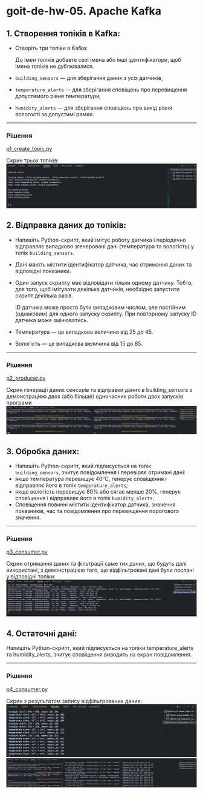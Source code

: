 # goit-de-hw-05. Apache Kafka

## 1. Створення топіків в Kafka:

- Створіть три топіки в Kafka:

  До імен топіків добавте свої імена або інші ідентифікатори, щоб імена топіків не дублювалися.

- `building_sensors` — для зберігання даних з усіх датчиків,
- `temperature_alerts` — для зберігання сповіщень про перевищення допустимого рівня температури,
- `humidity_alerts` — для зберігання сповіщень про вихід рівня вологості за допустимі рамки.

---

### Рішення

[p1_create_topic.py](p1_create_topic.py)

Скрин трьох топіків:
![p1](md.media/p1.png)

## 2. Відправка даних до топіків:

- Напишіть Python-скрипт, який імітує роботу датчика і періодично відправляє випадково згенеровані дані (температура та вологість) у топік `building_sensors`.
- Дані мають містити ідентифікатор датчика, час отримання даних та відповідні показники.
- Один запуск скрипту має відповідати тільки одному датчику. Тобто, для того, щоб імітувати декілька датчиків, необхідно запустити скрипт декілька разів.

  ID датчика може просто бути випадковим числом, але постійним (однаковим) для одного запуску скрипту. При повторному запуску ID датчика може змінюватись.

- Температура — це випадкова величина від 25 до 45.
- Вологість — це випадкова величина від 15 до 85.

---

### Рішення

[p2_producer.py](p2_producer.py)

Скрин генерації даних сенсорів та відправки даних в building_sensors з демонстрацією двох (або більше) одночасних роботи двох запусків програми
![p2](md.media/p2.png)

## 3. Обробка даних:

- Напишіть Python-скрипт, який підписується на топік `building_sensors`, зчитує повідомлення і перевіряє отримані дані:
- якщо температура перевищує 40°C, генерує сповіщення і відправляє його в топік `temperature_alerts`;
- якщо вологість перевищує 80% або сягає менше 20%, генерує сповіщення і відправляє його в топік `humidity_alerts`.
- Сповіщення повинні містити ідентифікатор датчика, значення показників, час та повідомлення про перевищення порогового значення.

---

### Рішення

[p3_consumer.py](p3_consumer.py)

Скрин отримання даних та фільтрації саме тих даних, що будуть далі використані, з демонстрацією того, що відфільтровані дані були послані у відповідні топіки:
![p3](md.media/p3.png)

## 4. Остаточні дані:

Напишіть Python-скрипт, який підписується на топіки temperature_alerts та humidity_alerts, зчитує сповіщення виводить на екран повідомлення.

---

### Рішення

[p4_consumer.py](p4_consumer.py)

Cкрин з результатом запису відфільтрованих даних:
![p4_1](md.media/p4_1.png)
![p4_2](md.media/p4_2.png)
